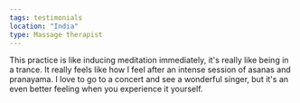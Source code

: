 ```yaml
---
tags: testimonials
location: "India"
type: Massage therapist
---
```

This practice is like inducing meditation immediately, it's really like being in a trance. It really feels like how I feel after an intense session of asanas and pranayama. I love to go to a concert and see a wonderful singer, but it's an even better feeling when you experience it yourself.